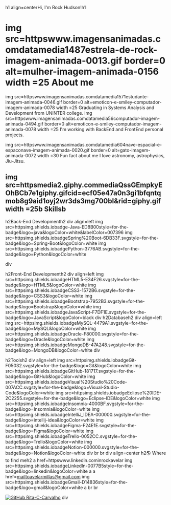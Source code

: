 h1 align=centerHi, I'm Rock Hudson!h1

#  img src=httpswww.imagensanimadas.comdatamedia1487estrela-de-rock-imagem-animada-0013.gif border=0 alt=mulher-imagem-animada-0156 width =25  About me

img src=httpswww.imagensanimadas.comdatamedia1571estudante-imagem-animada-0046.gif border=0 alt=emoticon-e-smiley-computador-imagem-animada-0078 width =25  Graduating in Systems Analysis and Development from UNINTER college.
img src=httpswww.imagensanimadas.comdatamedia56computador-imagem-animada-0494.gif border=0 alt=emoticon-e-smiley-computador-imagem-animada-0078 width =25  I'm working with BackEnd and FrontEnd personal projects.

img src=httpswww.imagensanimadas.comdatamedia604nave-espacial-e-espaconave-imagem-animada-0020.gif border=0 alt=gato-imagem-animada-0072 width =30 
Fun fact about me I love astronomy, astrophysics, Jiu-Jitsu.

## img src=httpsmedia2.giphy.commediaQssGEmpkyEOhBCb7e1giphy.gifcid=ecf05e47a0n3gi1bfqntqmob8g9aid1oyj2wr3ds3mg700bl&rid=giphy.gif width =25b Skillsb

h2Back-End Developmenth2
div align=left
  img src=httpsimg.shields.iobadge-Java-ED8B00style=for-the-badge&logo=java&logoColor=white&labelColor=007396
  img src=httpsimg.shields.iobadgeSpring%20Boot-6DB33F.svgstyle=for-the-badge&logo=Spring-Boot&logoColor=white
  img src=httpsimg.shields.iobadgePython-3776AB.svgstyle=for-the-badge&logo=Python&logoColor=white
 
div

h2Front-End Developmenth2
div align=left
  img src=httpsimg.shields.iobadgeHTML5-E34F26.svgstyle=for-the-badge&logo=HTML5&logoColor=white
  img src=httpsimg.shields.iobadgeCSS3-1572B6.svgstyle=for-the-badge&logo=CSS3&logoColor=white
  img src=httpsimg.shields.iobadgeBootstrap-7952B3.svgstyle=for-the-badge&logo=Bootstrap&logoColor=white
  img src=httpsimg.shields.iobadgeJavaScript-F7DF1E.svgstyle=for-the-badge&logo=JavaScript&logoColor=black
div
h2Databaseh2
div align=left
  img src=httpsimg.shields.iobadgeMySQL-4479A1.svgstyle=for-the-badge&logo=MySQL&logoColor=white
  img src=httpsimg.shields.iobadgeOracle-F80000.svgstyle=for-the-badge&logo=Oracle&logoColor=white
  img src=httpsimg.shields.iobadgeMongoDB-47A248.svgstyle=for-the-badge&logo=MongoDB&logoColor=white
div

h2Toolsh2
div align=left
  img src=httpsimg.shields.iobadgeGit-F05032.svgstyle=for-the-badge&logo=Git&logoColor=white
  img src=httpsimg.shields.iobadgeGitHub-181717.svgstyle=for-the-badge&logo=GitHub&logoColor=white
  img src=httpsimg.shields.iobadgeVisual%20Studio%20Code-007ACC.svgstyle=for-the-badge&logo=Visual-Studio-Code&logoColor=white
  img src=httpsimg.shields.iobadgeEclipse%20IDE-2C2255.svgstyle=for-the-badge&logo=Eclipse-IDE&logoColor=white
  img src=httpsimg.shields.iobadgeInsomnia-4000BF.svgstyle=for-the-badge&logo=Insomnia&logoColor=white
   img src=httpsimg.shields.iobadgeIntelliJ_IDEA-000000.svgstyle=for-the-badge&logo=intellij-idea&logoColor=white
  img src=httpsimg.shields.iobadgeFigma-F24E1E.svgstyle=for-the-badge&logo=Figma&logoColor=white
  img src=httpsimg.shields.iobadgeTrello-0052CC.svgstyle=for-the-badge&logo=Trello&logoColor=white
  img src=httpsimg.shields.iobadgeNotion-000000.svgstyle=for-the-badge&logo=Notion&logoColor=white
div
br
br
div align=center
h2🌎 Where to find meh2
a href=httpswww.linkedin.cominrockavelar
  img src=httpsimg.shields.iobadgeLinkedIn-0077B5style=for-the-badge&logo=linkedin&logoColor=white
a
a href=mailtoavelarmillas@gmail.com
  img src=httpsimg.shields.iobadgeGmail-D14836style=for-the-badge&logo=gmail&logoColor=white
a
br
br
  
[![GitHub Rita-C-Carvalho]( httpsimg.shields.iogithubfollowersRock-Hudsonlabel=follow&style=social)](httpsgithub.comRock-Hudson)
div

                                                                                                                                                                                                    



 

 
